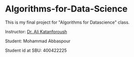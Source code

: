 # Algorithms-for-Data-Science
This is my final project for "Algorithms for Datascience" class.

Instructor: [Dr. Ali Katanforoush](http://facultymembers.sbu.ac.ir/katanforoush)

Student: Mohammad Abbaspour

Student id at SBU: 400422225
